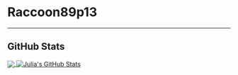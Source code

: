 # Raccoon89p13

---

## GitHub Stats

<a href="https://github.com/Raccoon89p13/Raccoon89p13">
  <img align="center" src="https://github-readme-stats.vercel.app/api/top-langs/?username=Raccoon89p13&hide=java,tex&title_color=ffffff&text_color=c9cacc&icon_color=2bbc8a&bg_color=1d1f21&langs_count=3" />
</a>
<a href="https://github.com/Raccoon89p13/Raccoon89p13">
  <img align="center" src="https://github-readme-stats.vercel.app/api?username=Raccoon89p13&show_icons=true&line_height=27&count_private=true&title_color=ffffff&text_color=c9cacc&icon_color=2bbc8a&bg_color=1d1f21" alt="Julia's GitHub Stats" />
</a>

